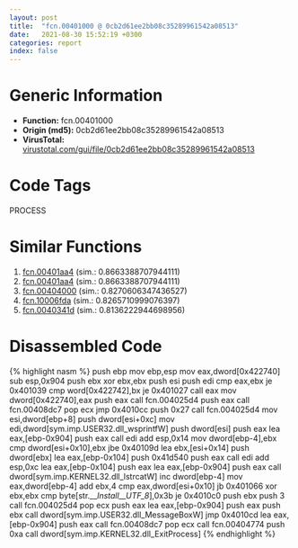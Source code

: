 ```yaml
---
layout: post
title:  "fcn.00401000 @ 0cb2d61ee2bb08c35289961542a08513"
date:   2021-08-30 15:52:19 +0300
categories: report
index: false
---
```


# Generic Information
- **Function:** fcn.00401000
- **Origin (md5):** 0cb2d61ee2bb08c35289961542a08513
- **VirusTotal:** [virustotal.com/gui/file/0cb2d61ee2bb08c35289961542a08513][virustotal_ref]

# Code Tags
<span class="tag" id="PROCESS">PROCESS</span>


# Similar Functions

1. [fcn.00401aa4][similar_1_ref] (sim.: 0.8663388707944111)
2. [fcn.00401aa4][similar_2_ref] (sim.: 0.8663388707944111)
3. [fcn.00404000][similar_3_ref] (sim.: 0.8270606347436527)
4. [fcn.10006fda][similar_4_ref] (sim.: 0.8265710999076397)
5. [fcn.0040341d][similar_5_ref] (sim.: 0.8136222944698956)


# Disassembled Code

{% highlight nasm %}
push ebp
mov ebp,esp
mov eax,dword[0x422740]
sub esp,0x904
push ebx
xor ebx,ebx
push esi
push edi
cmp eax,ebx
je 0x401039
cmp word[0x422742],bx
je 0x401027
call eax
mov dword[0x422740],eax
push eax
call fcn.004025d4
push eax
call fcn.00408dc7
pop ecx
jmp 0x4010cc
push 0x27
call fcn.004025d4
mov esi,dword[ebp+8]
push dword[esi+0xc]
mov edi,dword[sym.imp.USER32.dll_wsprintfW]
push dword[esi]
push eax
lea eax,[ebp-0x904]
push eax
call edi
add esp,0x14
mov dword[ebp-4],ebx
cmp dword[esi+0x10],ebx
jbe 0x40109d
lea ebx,[esi+0x14]
push dword[ebx]
lea eax,[ebp-0x104]
push 0x41d540
push eax
call edi
add esp,0xc
lea eax,[ebp-0x104]
push eax
lea eax,[ebp-0x904]
push eax
call dword[sym.imp.KERNEL32.dll_lstrcatW]
inc dword[ebp-4]
mov eax,dword[ebp-4]
add ebx,4
cmp eax,dword[esi+0x10]
jb 0x401066
xor ebx,ebx
cmp byte[str.___Install__UTF_8_],0x3b
je 0x4010c0
push ebx
push 3
call fcn.004025d4
pop ecx
push eax
lea eax,[ebp-0x904]
push eax
push ebx
call dword[sym.imp.USER32.dll_MessageBoxW]
jmp 0x4010cd
lea eax,[ebp-0x904]
push eax
call fcn.00408dc7
pop ecx
call fcn.00404774
push 0xa
call dword[sym.imp.KERNEL32.dll_ExitProcess]
{% endhighlight %}


[similar_1_ref]: /report/fcn.00401aa4@4c8869bb42f854640703b6ddda29ee38
[similar_2_ref]: /report/fcn.00401aa4@3f1595e66dc63331ba0930a0c79684ce
[similar_3_ref]: /report/fcn.00404000@0cb2d61ee2bb08c35289961542a08513
[similar_4_ref]: /report/fcn.10006fda@01917ef1a6330a4695a0deaf2b7bc13a
[similar_5_ref]: /report/fcn.0040341d@e9782a46c2d4ab52d9b2b1b712934fbe
[virustotal_ref]: https://www.virustotal.com/gui/file/0cb2d61ee2bb08c35289961542a08513
